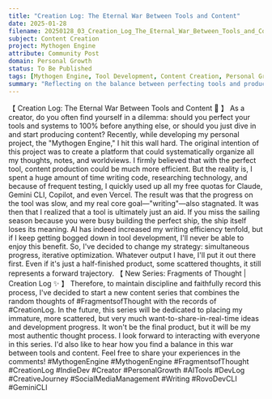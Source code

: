 ```yaml
---
title: "Creation Log: The Eternal War Between Tools and Content"
date: 2025-01-28
filename: 20250128_03_Creation_Log_The_Eternal_War_Between_Tools_and_Content.md
subject: Content Creation
project: Mythogen Engine
attribute: Community Post
domain: Personal Growth
status: To Be Published
tags: [Mythogen Engine, Tool Development, Content Creation, Personal Growth, Creation Log]
summary: "Reflecting on the balance between perfecting tools and producing content during the development of the Mythogen Engine, and deciding to adopt a strategy of simultaneous iteration."
---
```


【 Creation Log: The Eternal War Between Tools and Content 💬 】
As a creator, do you often find yourself in a dilemma: should you perfect your tools and systems to 100% before anything else, or should you just dive in and start producing content?
Recently, while developing my personal project, the "Mythogen Engine," I hit this wall hard.
The original intention of this project was to create a platform that could systematically organize all my thoughts, notes, and worldviews. I firmly believed that with the perfect tool, content production could be much more efficient. But the reality is, I spent a huge amount of time writing code, researching technology, and because of frequent testing, I quickly used up all my free quotas for Claude, Gemini CLI, Copilot, and even Vercel.
The result was that the progress on the tool was slow, and my real core goal—"writing"—also stagnated.
It was then that I realized that a tool is ultimately just an aid. If you miss the sailing season because you were busy building the perfect ship, the ship itself loses its meaning. AI has indeed increased my writing efficiency tenfold, but if I keep getting bogged down in tool development, I'll never be able to enjoy this benefit.
So, I've decided to change my strategy: simultaneous progress, iterative optimization.
Whatever output I have, I'll put it out there first. Even if it's just a half-finished product, some scattered thoughts, it still represents a forward trajectory.
【 New Series: Fragments of Thought | Creation Log ✨ 】
Therefore, to maintain discipline and faithfully record this process, I've decided to start a new content series that combines the random thoughts of #FragmentsofThought with the records of #CreationLog.
In the future, this series will be dedicated to placing my immature, more scattered, but very much want-to-share-in-real-time ideas and development progress. It won't be the final product, but it will be my most authentic thought process.
I look forward to interacting with everyone in this series. I'd also like to hear how you find a balance in this war between tools and content. Feel free to share your experiences in the comments!
#MythogenEngine #MythogenEngine
#FragmentsofThought #CreationLog
#IndieDev #Creator #PersonalGrowth #AITools #DevLog #CreativeJourney #SocialMediaManagement #Writing #RovoDevCLI #GeminiCLI
